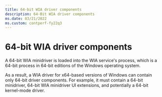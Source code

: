 ```yaml
---
title: 64-bit WIA driver components
description: 64-Bit WIA driver components
ms.date: 03/21/2022
ms.custom: contperf-fy22q3
---
```


# 64-bit WIA driver components

A 64-bit WIA minidriver is loaded into the WIA service's process, which is a 64-bit process in 64-bit editions of the Windows operating system.

As a result, a WIA driver for x64-based versions of Windows can contain only 64-bit driver components. For example, it must contain a 64-bit minidriver, 64-bit WIA minidriver UI extensions, and potentially a 64-bit kernel-mode driver.
